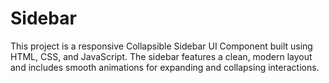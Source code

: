 # Sidebar
This project is a responsive Collapsible Sidebar UI Component built using HTML, CSS, and JavaScript. The sidebar features a clean, modern layout and includes smooth animations for expanding and collapsing interactions. 
